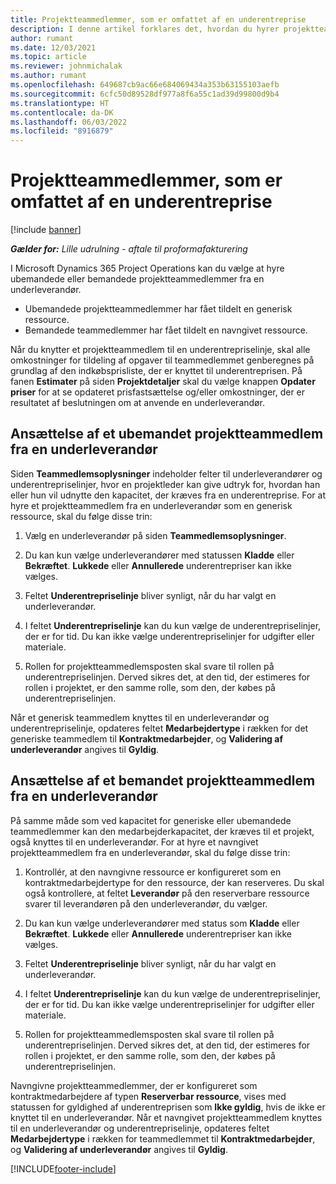 ```yaml
---
title: Projektteammedlemmer, som er omfattet af en underentreprise
description: I denne artikel forklares det, hvordan du hyrer projektteammedlemmer, der er omfattet af en underentreprise, i Microsoft Dynamics 365 Project Operations.
author: rumant
ms.date: 12/03/2021
ms.topic: article
ms.reviewer: johnmichalak
ms.author: rumant
ms.openlocfilehash: 649687cb9ac66e684069434a353b63155103aefb
ms.sourcegitcommit: 6cfc50d89528df977a8f6a55c1ad39d99800d9b4
ms.translationtype: HT
ms.contentlocale: da-DK
ms.lasthandoff: 06/03/2022
ms.locfileid: "8916879"
---
```

# <a name="subcontracting-project-team-members"></a>Projektteammedlemmer, som er omfattet af en underentreprise

[!include [banner](../../includes/dataverse-preview.md)]

_**Gælder for:** Lille udrulning - aftale til proformafakturering_

I Microsoft Dynamics 365 Project Operations kan du vælge at hyre ubemandede eller bemandede projektteammedlemmer fra en underleverandør.

- Ubemandede projektteammedlemmer har fået tildelt en generisk ressource.
- Bemandede teammedlemmer har fået tildelt en navngivet ressource.

Når du knytter et projektteammedlem til en underentrepriselinje, skal alle omkostninger for tildeling af opgaver til teammedlemmet genberegnes på grundlag af den indkøbsprisliste, der er knyttet til underentreprisen.  På fanen **Estimater** på siden **Projektdetaljer** skal du vælge knappen **Opdater priser** for at se opdateret prisfastsættelse og/eller omkostninger, der er resultatet af beslutningen om at anvende en underleverandør. 

## <a name="subcontracting-an-unstaffed-project-team-member"></a>Ansættelse af et ubemandet projektteammedlem fra en underleverandør
Siden **Teammedlemsoplysninger** indeholder felter til underleverandører og underentrepriselinjer, hvor en projektleder kan give udtryk for, hvordan han eller hun vil udnytte den kapacitet, der kræves fra en underentreprise. For at hyre et projektteammedlem fra en underleverandør som en generisk ressource, skal du følge disse trin:

1.  Vælg en underleverandør på siden **Teammedlemsoplysninger**.

2.  Du kan kun vælge underleverandører med statussen **Kladde** eller **Bekræftet**. **Lukkede** eller **Annullerede** underentrepriser kan ikke vælges. 

3.  Feltet **Underentrepriselinje** bliver synligt, når du har valgt en underleverandør.

4.  I feltet **Underentrepriselinje** kan du kun vælge de underentrepriselinjer, der er for tid. Du kan ikke vælge underentrepriselinjer for udgifter eller materiale.

5.  Rollen for projektteammedlemsposten skal svare til rollen på underentrepriselinjen. Derved sikres det, at den tid, der estimeres for rollen i projektet, er den samme rolle, som den, der købes på underentrepriselinjen. 

Når et generisk teammedlem knyttes til en underleverandør og underentrepriselinje, opdateres feltet **Medarbejdertype** i rækken for det generiske teammedlem til **Kontraktmedarbejder**, og **Validering af underleverandør** angives til **Gyldig**.

## <a name="subcontracting-a-staffed-project-team-member"></a>Ansættelse af et bemandet projektteammedlem fra en underleverandør
På samme måde som ved kapacitet for generiske eller ubemandede teammedlemmer kan den medarbejderkapacitet, der kræves til et projekt, også knyttes til en underleverandør. For at hyre et navngivet projektteammedlem fra en underleverandør, skal du følge disse trin:

1.  Kontrollér, at den navngivne ressource er konfigureret som en kontraktmedarbejdertype for den ressource, der kan reserveres. Du skal også kontrollere, at feltet **Leverandør** på den reserverbare ressource svarer til leverandøren på den underleverandør, du vælger. 

2.  Du kan kun vælge underleverandører med status som **Kladde** eller **Bekræftet**. **Lukkede** eller **Annullerede** underentrepriser kan ikke vælges. 

3.  Feltet **Underentrepriselinje** bliver synligt, når du har valgt en underleverandør.

4.  I feltet **Underentrepriselinje** kan du kun vælge de underentrepriselinjer, der er for tid. Du kan ikke vælge underentrepriselinjer for udgifter eller materiale.

5.  Rollen for projektteammedlemsposten skal svare til rollen på underentrepriselinjen. Derved sikres det, at den tid, der estimeres for rollen i projektet, er den samme rolle, som den, der købes på underentrepriselinjen. 

Navngivne projektteammedlemmer, der er konfigureret som kontraktmedarbejdere af typen **Reserverbar ressource**, vises med statussen for gyldighed af underentreprisen som **Ikke gyldig**, hvis de ikke er knyttet til en underleverandør. Når et navngivet projektteammedlem knyttes til en underleverandør og underentrepriselinje, opdateres feltet **Medarbejdertype** i rækken for teammedlemmet til **Kontraktmedarbejder**, og **Validering af underleverandør** angives til **Gyldig**.

[!INCLUDE[footer-include](../../includes/footer-banner.md)]
